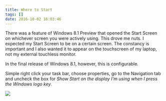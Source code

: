 ```yaml
---
title: Where to Start
tags: []
date: 2016-10-02 16:03:46
---
```


There was a feature of Windows 8.1 Preview that opened the Start Screen on whichever screen you were actively using. This drove me nuts. I expected my Start Screen to be on a certain screen. The constancy is important and I also wanted it to appear on the touchscreen of my laptop, not my external touchless monitor.

In the final release of Windows 8.1, however, this is configurable.

Simple right click your task bar, choose properties, go to the Navigation tab and uncheck the box for&nbsp;_Show Start on the display I&#39;m using when I press the Windows logo key_.

![](http://codefoster.blob.core.windows.net/site/image/189eb4061b284d48a8febd23b1c1c03d/wheretostart_01_1.png)